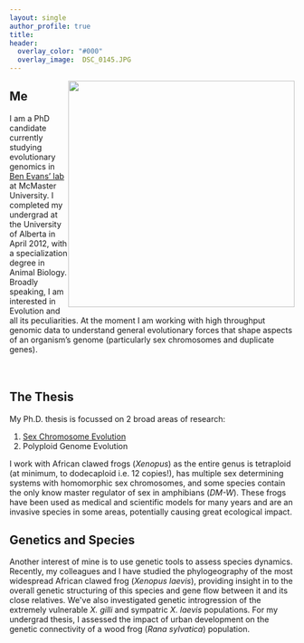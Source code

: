 ```yaml
---
layout: single
author_profile: true
title: 
header:
  overlay_color: "#000"
  overlay_image:  DSC_0145.JPG
---
```


<img src="{{ '/images/moustache.jpg' | prepend: site.baseurl }}" alt="" style="width: 400px; float: right">


## Me

I am a PhD candidate currently studying evolutionary genomics in [Ben Evans’ lab](http://benevanslab.wordpress.com/) at McMaster University. I completed my undergrad at the University of Alberta in April 2012, with a specialization degree in Animal Biology. Broadly speaking, I am interested in Evolution and all its peculiarities. At the moment I am working with high throughput genomic data to understand general evolutionary forces that shape aspects of an organism’s genome (particularly sex chromosomes and duplicate genes).
<br>
<br>
<br>

## The Thesis
My Ph.D. thesis is focussed on 2 broad areas of research:

1. [Sex Chromosome Evolution](/_pages/sex_chr_project/)
2. Polyploid Genome Evolution

I work with African clawed frogs (*Xenopus*) as the entire genus is tetraploid (at minimum, to dodecaploid i.e. 12 copies!), has multiple sex determining systems with homomorphic sex chromosomes, and some species contain the only know master regulator of sex in amphibians (*DM-W*). These frogs have been used as medical and scientific models for many years and are an invasive species in some areas, potentially causing great ecological impact.


## Genetics and Species

Another interest of mine is to use genetic tools to assess species dynamics. Recently, my colleagues and I have studied the phylogeography of the most widespread African clawed frog (*Xenopus laevis*), providing insight in to the overall genetic structuring of this species and gene flow between it and its close relatives. We've also investigated genetic introgression of the extremely vulnerable *X. gilli* and sympatric *X. laevis* populations. For my undergrad thesis, I assessed the impact of urban development on the genetic connectivity of a wood frog (*Rana sylvatica*) population.
